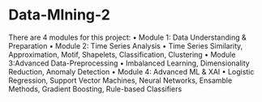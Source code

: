 # Data-MIning-2
 There are 4 modules for this project:
 • Module 1: Data Understanding & Preparation
 • Module 2: Time Series Analysis
 • Time Series Similarity, Approximation, Motif, Shapelets, Classification, Clustering
 • Module 3:Advanced Data-Preprocessing
 • Imbalanced Learning, Dimensionality Reduction, Anomaly Detection
 • Module 4: Advanced ML & XAI
 • Logistic Regression, Support Vector Machines, Neural Networks, Ensamble Methods, 
Gradient Boosting, Rule-based Classifiers
